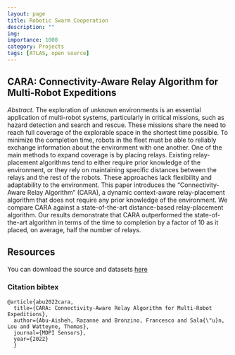 ```yaml
---
layout: page
title: Robotic Swarm Cooperation
description: ""
img: 
importance: 1000
category: Projects
tags: [ATLAS, open source]
---
```


## CARA: Connectivity-Aware Relay Algorithm for Multi-Robot Expeditions

*Abstract.* The exploration of unknown environments is an essential application of multi-robot
systems, particularly in critical missions, such as hazard detection and search and rescue. These
missions share the need to reach full coverage of the explorable space in the shortest time possible.
To minimize the completion time, robots in the fleet must be able to reliably exchange information
about the environment with one another. One of the main methods to expand coverage is by
placing relays. Existing relay-placement algorithms tend to either require prior knowledge of the
environment, or they rely on maintaining specific distances between the relays and the rest of the
robots. These approaches lack flexibility and adaptability to the environment. This paper introduces
the “Connectivity-Aware Relay Algorithm” (CARA), a dynamic context-aware relay-placement
algorithm that does not require any prior knowledge of the environment. We compare CARA against
a state-of-the-art distance-based relay-placement algorithm. Our results demonstrate that CARA
outperformed the state-of-the-art algorithm in terms of the time to completion by a factor of 10 as it
placed, on average, half the number of relays.

## Resources
You can download the source and datasets [here](https://github.com/openwsn-berkeley/Atlas)

### Citation bibtex
```
@article{abu2022cara,
  title={CARA: Connectivity-Aware Relay Algorithm for Multi-Robot Expeditions},
  author={Abu-Aisheh, Razanne and Bronzino, Francesco and Sala{\"u}n, Lou and Watteyne, Thomas},
  journal={MDPI Sensors},
  year={2022}
  }
```
